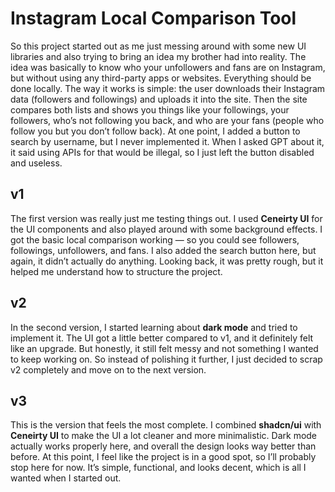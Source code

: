 # Instagram Local Comparison Tool

So this project started out as me just messing around with some new UI libraries and also trying to bring an idea my brother had into reality. The idea was basically to know who your unfollowers and fans are on Instagram, but without using any third-party apps or websites. Everything should be done locally. The way it works is simple: the user downloads their Instagram data (followers and followings) and uploads it into the site. Then the site compares both lists and shows you things like your followings, your followers, who’s not following you back, and who are your fans (people who follow you but you don’t follow back). At one point, I added a button to search by username, but I never implemented it. When I asked GPT about it, it said using APIs for that would be illegal, so I just left the button disabled and useless.

## v1
The first version was really just me testing things out. I used **Ceneirty UI** for the UI components and also played around with some background effects. I got the basic local comparison working — so you could see followers, followings, unfollowers, and fans. I also added the search button here, but again, it didn’t actually do anything. Looking back, it was pretty rough, but it helped me understand how to structure the project.

## v2
In the second version, I started learning about **dark mode** and tried to implement it. The UI got a little better compared to v1, and it definitely felt like an upgrade. But honestly, it still felt messy and not something I wanted to keep working on. So instead of polishing it further, I just decided to scrap v2 completely and move on to the next version.

## v3
This is the version that feels the most complete. I combined **shadcn/ui** with **Ceneirty UI** to make the UI a lot cleaner and more minimalistic. Dark mode actually works properly here, and overall the design looks way better than before. At this point, I feel like the project is in a good spot, so I’ll probably stop here for now. It’s simple, functional, and looks decent, which is all I wanted when I started out.
